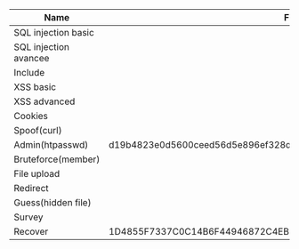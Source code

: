 | **Name**              | **Flag**                                                         | **Walkthrough** | **OWASP** | **Notes** |
|-----------------------|------------------------------------------------------------------|-----------------|-----------|-----------|
| SQL injection basic   |                                                                  |                 |           | rvinnie   |
| SQL injection avancee |                                                                  |                 |           | rvinnie   |
| Include               |                                                                  |                 |           | daniseed  |
| XSS basic             |                                                                  |                 |           | rvinnie   |
| XSS advanced          |                                                                  |                 |           | rvinnie   |
| Cookies               |                                                                  |                 |           | rvinnie   |
| Spoof(curl)           |                                                                  |                 |           | daniseed  |
| Admin(htpasswd)       | d19b4823e0d5600ceed56d5e896ef328d7a2b9e7ac7e80f4fcdb9b10bcb3e7ff |      Done       |   Done    | daniseed  |
| Bruteforce(member)    |                                                                  |                 |           | daniseed  |
| File upload           |                                                                  |                 |           | rvinnie   |
| Redirect              |                                                                  |                 |           | rvinnie   |
| Guess(hidden file)    |                                                                  |                 |           | daniseed  |
| Survey                |                                                                  |                 |           | daniseed  |
| Recover               | 1D4855F7337C0C14B6F44946872C4EB33853F40B2D54393FBE94F49F1E19BBB0 |      Done       |           | daniseed  |